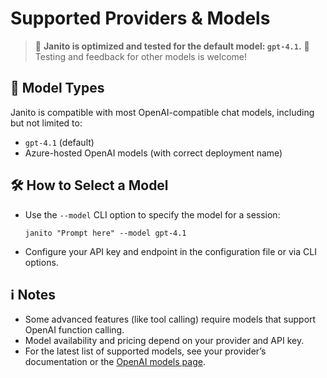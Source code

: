 # Supported Providers & Models

> 🚀 **Janito is optimized and tested for the default model: `gpt-4.1`.**
> 🧪 Testing and feedback for other models is welcome!


## 🤖 Model Types

Janito is compatible with most OpenAI-compatible chat models, including but not limited to:

- `gpt-4.1` (default)
- Azure-hosted OpenAI models (with correct deployment name)

## 🛠️ How to Select a Model

- Use the `--model` CLI option to specify the model for a session:
  ```
  janito "Prompt here" --model gpt-4.1
  ```
- Configure your API key and endpoint in the configuration file or via CLI options.

## ℹ️ Notes

- Some advanced features (like tool calling) require models that support OpenAI function calling.
- Model availability and pricing depend on your provider and API key.
- For the latest list of supported models, see your provider’s documentation or the [OpenAI models page](https://platform.openai.com/docs/models).
